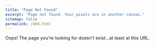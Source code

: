 ```yaml
---
title: "Page Not Found"
excerpt: "Page not found. Your pixels are in another canvas."
sitemap: false
permalink: /404.html
---
```


Oops! The page you're looking for doesn't exist...at least at this URL.
